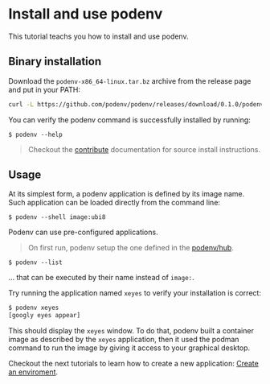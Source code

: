 # Install and use podenv

This tutorial teachs you how to install and use podenv.

## Binary installation

Download the `podenv-x86_64-linux.tar.bz` archive from the release page and put in your PATH:

```bash
curl -L https://github.com/podenv/podenv/releases/download/0.1.0/podenv-x86_64-linux.tar.bz2 -o - | tar -xjvf - -C ~/.local/
```

You can verify the podenv command is successfully installed by running:

```ShellSession
$ podenv --help
```

> Checkout the [contribute](../howtos/contribute.md) documentation for source install instructions.

## Usage

At its simplest form, a podenv application is defined by its image name.
Such application can be loaded directly from the command line:

```ShellSession
$ podenv --shell image:ubi8
```

Podenv can use pre-configured applications.

> On first run, podenv setup the one defined in the [podenv/hub](https://github.com/podenv/hub).

```ShellSession
$ podenv --list
```

… that can be executed by their name instead of `image:`.

Try running the application named `xeyes` to verify your installation is correct:

```bash
$ podenv xeyes
[googly eyes appear]
```

This should display the `xeyes` window. To do that, podenv built a container
image as described by the `xeyes` application, then it used the podman command
to run the image by giving it access to your graphical desktop.

Checkout the next tutorials to learn how to create a new application:
[Create an enviroment](./create.md).
